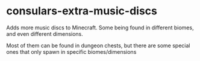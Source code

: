 # consulars-extra-music-discs
Adds more music discs to Minecraft. Some being found in different biomes, and even different dimensions.

Most of them can be found in dungeon chests, but there are some special ones that only spawn in specific biomes/dimensions
